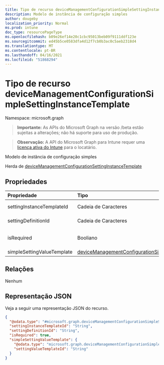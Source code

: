 ```yaml
---
title: Tipo de recurso deviceManagementConfigurationSimpleSettingInstanceTemplate
description: Modelo de instância de configuração simples
author: dougeby
localization_priority: Normal
ms.prod: intune
doc_type: resourcePageType
ms.openlocfilehash: b09e26ef14e20c1cbc95013beb09f9111ddf123e
ms.sourcegitcommit: ed45b5ce0583dfa4d12f7cb0b3ac0c5aeb2318d4
ms.translationtype: MT
ms.contentlocale: pt-BR
ms.lasthandoff: 04/16/2021
ms.locfileid: "51868294"
---
```

# <a name="devicemanagementconfigurationsimplesettinginstancetemplate-resource-type"></a>Tipo de recurso deviceManagementConfigurationSimpleSettingInstanceTemplate

Namespace: microsoft.graph

> **Importante:** As APIs do Microsoft Graph na versão /beta estão sujeitas a alterações; não há suporte para uso de produção.

> **Observação:** A API do Microsoft Graph para Intune requer uma [licença ativa do Intune](https://go.microsoft.com/fwlink/?linkid=839381) para o locatário.

Modelo de instância de configuração simples


Herda de [deviceManagementConfigurationSettingInstanceTemplate](../resources/intune-deviceconfigv2-devicemanagementconfigurationsettinginstancetemplate.md)

## <a name="properties"></a>Propriedades
|Propriedade|Tipo|Descrição|
|:---|:---|:---|
|settingInstanceTemplateId|Cadeia de Caracteres|Id do modelo de instância de configuração Herdada [de deviceManagementConfigurationSettingInstanceTemplate](../resources/intune-deviceconfigv2-devicemanagementconfigurationsettinginstancetemplate.md)|
|settingDefinitionId|Cadeia de Caracteres|Definição Id De definição Herdada [de deviceManagementConfigurationSettingInstanceTemplate](../resources/intune-deviceconfigv2-devicemanagementconfigurationsettinginstancetemplate.md)|
|isRequired|Booliano|Indica se uma política deve especificar essa configuração. Herdado [de deviceManagementConfigurationSettingInstanceTemplate](../resources/intune-deviceconfigv2-devicemanagementconfigurationsettinginstancetemplate.md)|
|simpleSettingValueTemplate|[deviceManagementConfigurationSimpleSettingValueTemplate](../resources/intune-deviceconfigv2-devicemanagementconfigurationsimplesettingvaluetemplate.md)|Modelo de valor de configuração simples|

## <a name="relationships"></a>Relações
Nenhum

## <a name="json-representation"></a>Representação JSON
Veja a seguir uma representação JSON do recurso.
<!-- {
  "blockType": "resource",
  "@odata.type": "microsoft.graph.deviceManagementConfigurationSimpleSettingInstanceTemplate"
}
-->
``` json
{
  "@odata.type": "#microsoft.graph.deviceManagementConfigurationSimpleSettingInstanceTemplate",
  "settingInstanceTemplateId": "String",
  "settingDefinitionId": "String",
  "isRequired": true,
  "simpleSettingValueTemplate": {
    "@odata.type": "microsoft.graph.deviceManagementConfigurationSimpleSettingValueTemplate",
    "settingValueTemplateId": "String"
  }
}
```




